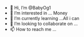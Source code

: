 - 👋 Hi, I’m @BabyOg1
- 👀 I’m interested in ... Money 
- 🌱 I’m currently learning ...All i can
- 💞️ I’m looking to collaborate on ...
- 📫 How to reach me ...

<!---
BabyOg1/BabyOg1 is a ✨ special ✨ repository because its `README.md` (this file) appears on your GitHub profile.
You can click the Preview link to take a look at your changes.
--->
